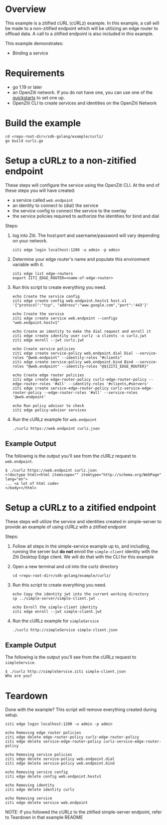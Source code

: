 # Overview
This example is a zitified cURL (cURLz) example. In this example, a call will be made to a non-zitified endpoint which 
will be utilizing an edge router to offload data. A call to a zitified endpoint is also included in this example.

This example demonstrates:
* Binding a service

# Requirements
* go 1.19 or later
* an OpenZiti network. If you do not have one, you can use one of the [quickstarts](https://openziti.github.io/ziti/quickstarts/quickstart-overview.html) to set one up.
* OpenZiti CLI to create services and identities on the OpenZiti Network

# Build the example
```
cd <repo-root-dir>/sdk-golang/example/curlz/
go build curlz.go
```

# Setup a cURLz to a non-zitified endpoint
These steps will configure the service using the OpenZiti CLI. At the end of these steps you will have created:
* a service called `web.endpoint`
* an identity to connect to (dial) the service
* the service config to connect the service to the overlay
* the service policies required to authorize the identities for bind and dial

Steps:
1. log into Ziti. The host:port and username/password will vary depending on your network.

       ziti edge login localhost:1280 -u admin -p admin
1. Determine your edge router's name and populate this environment variable with it.

       ziti edge list edge-routers
       export ZITI_EDGE_ROUTER=<name-of-edge-router>
1. Run this script to create everything you need.

       echo Create the service config
       ziti edge create config web.endpoint.hostv1 host.v1 '{"protocol":"tcp", "address":"www.google.com","port":'443'}'

       echo Create the service
       ziti edge create service web.endpoint --configs "web.endpoint.hostv1"
       
       echo Create an identity to make the dial request and enroll it
       ziti edge create identity user curlz -a clients -o curlz.jwt
       ziti edge enroll --jwt curlz.jwt
       
       echo Create service policies
       ziti edge create service-policy web.endpoint.dial Dial --service-roles "@web.endpoint" --identity-roles "#clients"
       ziti edge create service-policy web.endpoint.bind Bind --service-roles "@web.endpoint" --identity-roles "@${ZITI_EDGE_ROUTER}"
       
       echo Create edge router policies
       ziti edge create edge-router-policy curlz-edge-router-policy --edge-router-roles '#all' --identity-roles '#clients,#servers'
       ziti edge create service-edge-router-policy curlz-service-edge-router-policy --edge-router-roles '#all' --service-roles '@web.endpoint'
       
       echo Run policy advisor to check
       ziti edge policy-advisor services
1. Run the cURLz example for `web.endpoint`

       ./curlz https://web.endpoint curlz.json

## Example Output
The following is the output you'll see from the cURLz request to `web.endpoint`.
```
$ ./curlz https://web.endpoint curlz.json
<!doctype html><html itemscope="" itemtype="http://schema.org/WebPage" lang="en">
... <a lot of html code>
</body></html>
```

# Setup a cURLz to a zitified endpoint
These steps will utilize the service and identities created in simple-server to provide an example of using cURLz with a zitified endpoint

Steps:
1. Follow all steps in the simple-service example up to, and including, running the server but **do not** enroll the 
`simple-client` identity with the Ziti Desktop Edge client. We will do that with the CLI for this example
1. Open a new terminal and cd into the curlz directory

       cd <repo-root-dir>/sdk-golang/example/curlz/
1. Run this script to create everything you need.

       echo Copy the identity jwt into the current working directory
       cp ../simple-server/simple-client.jwt .

       echo Enroll the simple-client identity
       ziti edge enroll --jwt simple-client.jwt

1. Run the cURLz example for `simpleService`

       ./curlz http://simpleService simple-client.json

## Example Output
The following is the output you'll see from the cURLz request to `simpleService`.
```
$ ./curlz http://simpleService.ziti simple-client.json
Who are you?
```

# Teardown
Done with the example? This script will remove everything created during setup.
```
ziti edge login localhost:1280 -u admin -p admin

echo Removing edge router policies
ziti edge delete edge-router-policy curlz-edge-router-policy
ziti edge delete service-edge-router-policy curlz-service-edge-router-policy

echo Removing service policies
ziti edge delete service-policy web.endpoint.dial
ziti edge delete service-policy web.endpoint.bind

echo Removing service config
ziti edge delete config web.endpoint.hostv1

echo Removing identity
ziti edge delete identity curlz

echo Removing service
ziti edge delete service web.endpoint
```
NOTE: If you followed the cURLz to the zitified simple-server endpoint, refer to Teardown in that example README
